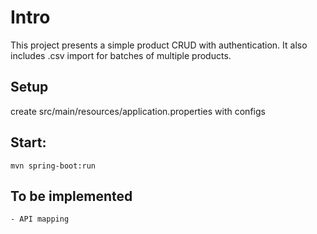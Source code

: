 # Intro

This project presents a simple product CRUD with authentication. It also includes .csv import for batches of multiple products.

## Setup

create src/main/resources/application.properties with configs

## Start:

    mvn spring-boot:run

## To be implemented

    - API mapping
